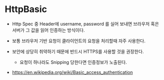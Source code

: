 # HttpBasic
- Http Spec 중 Header에 username, password 를 실어 보내면 브라우저 혹은 서버가 그 값을 읽어 인증하는 방식이다.
- 보통 브라우저 기반 요청이 클라이언트의 요청을 처리할때 자주 사용한다.
- 보안에 상당히 취약하기 때문에 반드시 HTTPS를 사용할 것을 권장한다.
    - 요청이 하나라도 Snipping 당한다면 인증정보가 노출된다.
    
- https://en.wikipedia.org/wiki/Basic_access_authentication    
